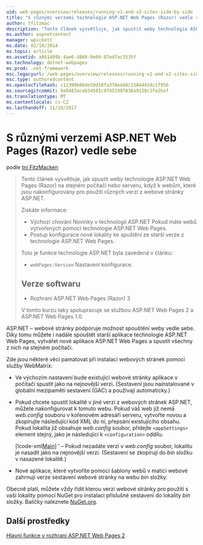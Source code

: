 ```yaml
---
uid: web-pages/overview/releases/running-v1-and-v2-sites-side-by-side
title: "S různými verzemi technologie ASP.NET Web Pages (Razor) vedle sebe | Microsoft Docs"
author: tfitzmac
description: "Tento článek vysvětluje, jak spustit weby technologie ASP.NET Web Pages (Razor) na stejném počítači nebo serveru, když k webům, které jsou nakonfigurovány pro použití různých verzí..."
ms.author: aspnetcontent
manager: wpickett
ms.date: 02/10/2014
ms.topic: article
ms.assetid: a861409b-4ae6-4868-9e09-87edfac3535f
ms.technology: dotnet-webpages
ms.prod: .net-framework
msc.legacyurl: /web-pages/overview/releases/running-v1-and-v2-sites-side-by-side
msc.type: authoredcontent
ms.openlocfilehash: c11399b0bde59d18fa378ed48c15844454c1f956
ms.sourcegitcommit: 9a9483aceb34591c97451997036a9120c3fe2baf
ms.translationtype: MT
ms.contentlocale: cs-CZ
ms.lasthandoff: 11/10/2017
---
```

<a name="running-different-versions-of-aspnet-web-pages-razor-side-by-side"></a>S různými verzemi ASP.NET Web Pages (Razor) vedle sebe
====================
podle [tní FitzMacken](https://github.com/tfitzmac)

> Tento článek vysvětluje, jak spustit weby technologie ASP.NET Web Pages (Razor) na stejném počítači nebo serveru, když k webům, které jsou nakonfigurovány pro použití různých verzí z webové stránky ASP.NET.
> 
> Získáte informace:
> 
> - Výchozí chování Novinky v technologii ASP.NET Pokud máte webů vytvořených pomocí technologie ASP.NET Web Pages.
> - Postup konfigurace nové lokality ke spuštění ze starší verze z technologie ASP.NET Web Pages.
>   
> 
> Toto je funkce technologie ASP.NET byla zavedená v článku:
> 
> - `webPages:Version` Nastavení konfigurace.
>   
> 
> ## <a name="software-versions"></a>Verze softwaru
> 
> 
> - Rozhraní ASP.NET Web Pages (Razor) 3
>   
> 
> V tomto kurzu taky spolupracuje se službou ASP.NET Web Pages 2 a ASP.NET Web Pages 1.0.


ASP.NET – webové stránky podporuje možnost spouštění weby vedle sebe. Díky tomu můžete i nadále spouštět starší aplikace technologie ASP.NET Web Pages, vytvářet nové aplikace ASP.NET Web Pages a spustit všechny z nich na stejném počítači.

Zde jsou některé věci pamatovat při instalaci webových stránek pomocí služby WebMatrix:

- Ve výchozím nastavení bude existující webové stránky aplikace v počítači spustit jako na nejnovější verzi. (Sestavení jsou nainstalované v globální mezipaměti sestavení (GAC) a používají automaticky.)
- Pokud chcete spustit lokalitě v jiné verzi z webových stránek ASP.NET, můžete nakonfigurovat k tomuto webu. Pokud váš web již nemá *web.config* souboru v kořenovém adresáři serveru, vytvořte novou a zkopírujte následující kód XML do ní, přepsání existujícího obsahu. Pokud lokalita již obsahuje *web.config* soubor, přidejte `<appSettings>` element stejný, jako je následující k `<configuration>` oddílu.

    [!code-xml[Main](running-v1-and-v2-sites-side-by-side/samples/sample1.xml)]
' – Pokud nezadáte verzi v *web.config* soubor, lokalitu je nasadit jako na nejnovější verzi. (Sestavení se zkopírují do *bin* složku v nasazené lokalitě.)
- Nové aplikace, které vytvoříte pomocí šablony webů v matici webové zahrnují verze sestavení webové stránky na webu *bin* složky.

Obecně platí, můžete vždy řídit kterou verzi webové stránky pro použití s vaší lokality pomocí NuGet pro instalaci příslušné sestavení do lokality *bin* složky. Balíčky naleznete [NuGet.org](http://NuGet.org).

## <a name="additional-resources"></a>Další prostředky

[Hlavní funkce v rozhraní ASP.NET Web Pages 2](top-features-in-web-pages-2.md)
